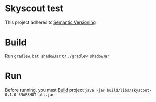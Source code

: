 # Skyscout test
This project adheres to [Semantic Versioning](https://semver.org/spec/v2.0.0.html)

# Build
Run `gradlew.bat shadowJar` or `./gradlew shadowJar`

# Run
Before running, you must [Build](#build) project
`java -jar build/libs/skyscout-0.1.0-SNAPSHOT-all.jar`